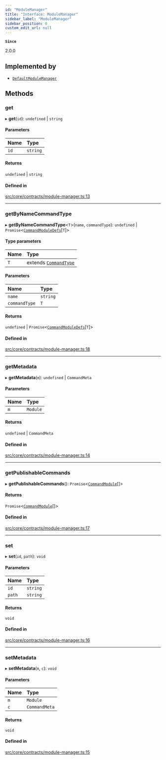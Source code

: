 ```yaml
---
id: "ModuleManager"
title: "Interface: ModuleManager"
sidebar_label: "ModuleManager"
sidebar_position: 0
custom_edit_url: null
---
```


**`Since`**

2.0.0

## Implemented by

- [`DefaultModuleManager`](../classes/DefaultModuleManager.md)

## Methods

### get

▸ **get**(`id`): `undefined` \| `string`

#### Parameters

| Name | Type |
| :------ | :------ |
| `id` | `string` |

#### Returns

`undefined` \| `string`

#### Defined in

[src/core/contracts/module-manager.ts:13](https://github.com/sern-handler/handler/blob/5e3dcf8/src/core/contracts/module-manager.ts#L13)

___

### getByNameCommandType

▸ **getByNameCommandType**<`T`\>(`name`, `commandType`): `undefined` \| `Promise`<[`CommandModuleDefs`](CommandModuleDefs.md)[`T`]\>

#### Type parameters

| Name | Type |
| :------ | :------ |
| `T` | extends [`CommandType`](../enums/CommandType.md) |

#### Parameters

| Name | Type |
| :------ | :------ |
| `name` | `string` |
| `commandType` | `T` |

#### Returns

`undefined` \| `Promise`<[`CommandModuleDefs`](CommandModuleDefs.md)[`T`]\>

#### Defined in

[src/core/contracts/module-manager.ts:18](https://github.com/sern-handler/handler/blob/5e3dcf8/src/core/contracts/module-manager.ts#L18)

___

### getMetadata

▸ **getMetadata**(`m`): `undefined` \| `CommandMeta`

#### Parameters

| Name | Type |
| :------ | :------ |
| `m` | `Module` |

#### Returns

`undefined` \| `CommandMeta`

#### Defined in

[src/core/contracts/module-manager.ts:14](https://github.com/sern-handler/handler/blob/5e3dcf8/src/core/contracts/module-manager.ts#L14)

___

### getPublishableCommands

▸ **getPublishableCommands**(): `Promise`<[`CommandModule`](../modules.md#commandmodule)[]\>

#### Returns

`Promise`<[`CommandModule`](../modules.md#commandmodule)[]\>

#### Defined in

[src/core/contracts/module-manager.ts:17](https://github.com/sern-handler/handler/blob/5e3dcf8/src/core/contracts/module-manager.ts#L17)

___

### set

▸ **set**(`id`, `path`): `void`

#### Parameters

| Name | Type |
| :------ | :------ |
| `id` | `string` |
| `path` | `string` |

#### Returns

`void`

#### Defined in

[src/core/contracts/module-manager.ts:16](https://github.com/sern-handler/handler/blob/5e3dcf8/src/core/contracts/module-manager.ts#L16)

___

### setMetadata

▸ **setMetadata**(`m`, `c`): `void`

#### Parameters

| Name | Type |
| :------ | :------ |
| `m` | `Module` |
| `c` | `CommandMeta` |

#### Returns

`void`

#### Defined in

[src/core/contracts/module-manager.ts:15](https://github.com/sern-handler/handler/blob/5e3dcf8/src/core/contracts/module-manager.ts#L15)
